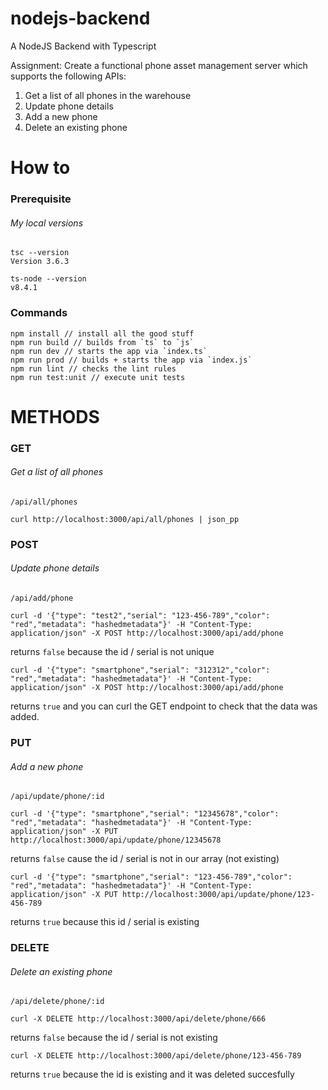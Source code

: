 # nodejs-backend
A NodeJS Backend with Typescript

Assignment: Create a functional phone asset management server which supports the following APIs:
1. Get a list of all phones in the warehouse
2. Update phone details
3. Add a new phone
4. Delete an existing phone

# How to
### Prerequisite
###### My local versions
```
tsc --version
Version 3.6.3

ts-node --version
v8.4.1
```
### Commands
```
npm install // install all the good stuff
npm run build // builds from `ts` to `js`
npm run dev // starts the app via `index.ts`
npm run prod // builds + starts the app via `index.js`
npm run lint // checks the lint rules
npm run test:unit // execute unit tests
```

# METHODS
### GET
###### Get a list of all phones
```
/api/all/phones
```
```
curl http://localhost:3000/api/all/phones | json_pp
```
### POST
###### Update phone details
```
/api/add/phone
```
```
curl -d '{"type": "test2","serial": "123-456-789","color": "red","metadata": "hashedmetadata"}' -H "Content-Type: application/json" -X POST http://localhost:3000/api/add/phone
```
returns `false` because the id / serial is not unique
```
curl -d '{"type": "smartphone","serial": "312312","color": "red","metadata": "hashedmetadata"}' -H "Content-Type: application/json" -X POST http://localhost:3000/api/add/phone
```
returns `true` and you can curl the GET endpoint to check that the data was added.
### PUT
###### Add a new phone
```
/api/update/phone/:id
```
```
curl -d '{"type": "smartphone","serial": "12345678","color": "red","metadata": "hashedmetadata"}' -H "Content-Type: application/json" -X PUT http://localhost:3000/api/update/phone/12345678
```
returns `false` cause the id / serial is not in our array (not existing)
```
curl -d '{"type": "smartphone","serial": "123-456-789","color": "red","metadata": "hashedmetadata"}' -H "Content-Type: application/json" -X PUT http://localhost:3000/api/update/phone/123-456-789
```
returns `true` because this id / serial is existing
### DELETE
###### Delete an existing phone
```
/api/delete/phone/:id
```
```
curl -X DELETE http://localhost:3000/api/delete/phone/666
```
returns `false` because the id / serial is not existing
```
curl -X DELETE http://localhost:3000/api/delete/phone/123-456-789
```
returns `true` because the id is existing and it was deleted succesfully
